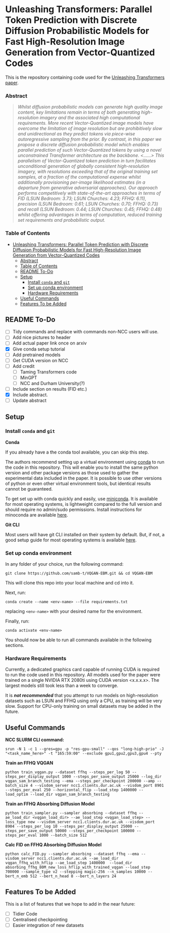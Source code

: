 # Unleashing Transformers: Parallel Token Prediction with Discrete Diffusion Probabilistic Models for Fast High-Resolution Image Generation from Vector-Quantized Codes

This is the repository containing code used for the [Unleashing Transformers paper](www.google.com).

### Abstract
>   *Whilst diffusion probabilistic models can generate high quality image content, key limitations remain in terms of both generating high-resolution imagery and the associated high computational requirements. More recent Vector-Quantized image models have overcome the limitation of image resolution but are prohibitively slow and unidirectional as they predict tokens via piece-wise autoregressive sampling from the prior. By contrast, in this paper we propose a discrete diffusion probabilistic model which enables parallel prediction of such Vector-Quantized tokens by using a novel unconstrained Transformer architecture as the backbone. <......> This parallelism of Vector-Quantized token prediction in turn facilitates unconditional generation of globally consistent high-resolution imagery, with resolutions exceeding that of the original training set samples, at a fraction of the computational expense whilst additionally provisioning per-image likelihood estimates (in a departure from generative adversarial approaches). Our approach performs competitively with state-of-the-art approaches in terms of FID (LSUN Bedroom: 3.73; LSUN Churches: 4.23; FFHQ: 6.11), precision (LSUN Bedroom: 0.61; LSUN Churches: 0.70; FFHQ: 0.73) and recall (LSUN Bedroom: 0.44; LSUN Churches: 0.45; FFHQ: 0.48) whilst offering advantages in terms of computation, reduced training set requirements and probabilistic output.*

### Table of Contents

- [Unleashing Transformers: Parallel Token Prediction with Discrete Diffusion Probabilistic Models for Fast High-Resolution Image Generation from Vector-Quantized Codes](#unleashing-transformers-parallel-token-prediction-with-discrete-diffusion-probabilistic-models-for-fast-high-resolution-image-generation-from-vector-quantized-codes)
    - [Abstract](#abstract)
    - [Table of Contents](#table-of-contents)
  - [README To-Do](#readme-to-do)
  - [Setup](#setup)
    - [Install `conda` and `git`](#install-conda-and-git)
    - [Set up conda environment](#set-up-conda-environment)
    - [Hardware Requirements](#hardware-requirements)
  - [Useful Commands](#useful-commands)
  - [Features To be Added](#features-to-be-added)



## README To-Do

- [ ] Tidy commands and replace with commands non-NCC users will use.
- [ ] Add nice pictures to header
- [ ] Add actual paper link once on arxiv
- [x] Give conda setup tutorial
- [ ] Add pretrained models
- [ ] Get CUDA version on NCC
- [ ] Add credit
  - [ ] Taming Transformers code
  - [ ] MinGPT
  - [ ] NCC and Durham University(?)
- [ ] Include section on results (FID etc.)
- [x] Include abstract.
- [ ] Update abstract
## Setup

### Install `conda` and `git`

**Conda**

If you already have a the conda tool available, you can skip this step.

The authors recommend setting up a virtual environment using [conda](https://docs.conda.io/en/latest/) to run the code in this repository. This will enable you to install the same python version and other package versions as those used to gather the experimental data included in the paper. It is possible to use other versions of python or even other virtual environment tools, but identical results cannot be guaranteed.

To get set up with conda quickly and easily, use [miniconda](https://docs.conda.io/en/latest/miniconda.html). It is available for most operating systems, is lightweight compared to the full version and should require no admin/sudo permissions. Install instructions for minoconda are available [here](https://conda.io/projects/conda/en/latest/user-guide/install/index.html).

**Git CLI**

Most users will have git CLI installed on their system by default. But, if not, a good setup guide for most operating systems is available [here](https://git-scm.com/book/en/v2/Getting-Started-Installing-Git).

### Set up conda environment

In any folder of your choice, run the following command:
```
git clone https://github.com/samb-t/VQGAN-EBM.git && cd VQGAN-EBM
```
This will clone this repo into your local machine and cd into it.

Next, run:
```
conda create --name <env-name> --file requirements.txt
```
replacing `<env-name>` with your desired name for the environment. 

Finally, run:

```
conda activate <env-name>
```
You should now be able to run all commands available in the following sections.

### Hardware Requirements

Currently, a dedicated graphics card capable of running CUDA is required to run the code used in this repository. All models used for the paper were trained on a single NVIDIA RTX 2080ti using CUDA version <x.x.x.x>. The largest models still took less than a week to converge. 

It is ***not recommended*** that you attempt to run models on high-resolution datasets such as LSUN and FFHQ using only a CPU, as training will be very slow. Support for CPU-only training on small datasets may be added in the future. 

## Useful Commands

**NCC SLURM CLI command:**

```
srun -N 1 -c 1 --gres=gpu -p "res-gpu-small" --qos "long-high-prio" -J "<task_name_here>" -t "165:59:00" --exclude gpu1,gpu2,gpu3,gpu4 --pty

```
**Train an FFHQ VQGAN**

```
python train_vqgan.py --dataset ffhq --steps_per_log 50 --steps_per_display_output 1000 --steps_per_save_output 25000 --log_dir vqgan_sam_branch_testing --ema --steps_per_checkpoint 200000 --amp --batch_size 4 --visdom_server ncc1.clients.dur.ac.uk --visdom_port 8901 --steps_per_eval 250 --horizontal_flip --load_step 1400000 --load_optim --load_dir vqgan_sam_branch_testing
```

**Train an FFHQ Absorbing Diffusion Model**

```
python train_sampler.py --sampler absorbing --dataset ffhq --ae_load_dir <vqgan_load_dir> --ae_load_step <vqgan_load_step> --loss_type new --visdom_server ncc1.clients.dur.ac.uk --visdom_port 8904 --steps_per_log 10 --steps_per_display_output 25000 --steps_per_save_output 50000 --steps_per_checkpoint 100000 --steps_per_eval 1000 --batch_size 512 
```

**Calc FID on FFHQ Absorbing Diffusion Model**

```
python calc_FID.py --sampler absorbing --dataset ffhq --ema --visdom_server ncc1.clients.dur.ac.uk --ae_load_dir vqgan_ffhq_with_hflip --ae_load_step 1400000  --load_dir absorbing_ffhq_80M_new_loss_hflip_with_trained_vqgan --load_step 700000 --sample_type v2 --stepping magic-256 --n_samples 10000 --bert_n_emb 512 --bert_n_head 8 --bert_n_layers 24
```


## Features To be Added
This is a list of features that we hope to add in the near future:
- [ ] Tidier Code
- [ ] Centralised checkpointing
- [ ] Easier integration of new datasets